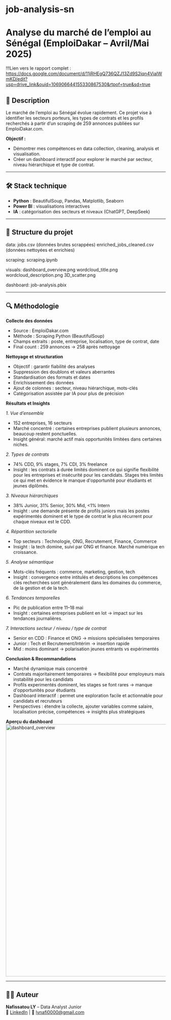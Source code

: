 # job-analysis-sn
# Analyse du marché de l’emploi au Sénégal (EmploiDakar – Avril/Mai 2025)
!!!Lien vers le rapport complet : https://docs.google.com/document/d/11jRHEgQ736QZJ13Zd9S2jqn4ViaIWmKD/edit?usp=drive_link&ouid=106906644155330867530&rtpof=true&sd=true

## 📌 Description
Le marché de l’emploi au Sénégal évolue rapidement. Ce projet vise à identifier les secteurs porteurs, les types de contrats et les profils recherchés à partir d’un scraping de 259 annonces publiées sur EmploiDakar.com.
  
**Objectif :** 
- Démontrer mes compétences en data collection, cleaning, analysis et visualisation.
- Créer un dashboard interactif pour explorer le marché par secteur, niveau hiérarchique et type de contrat.

---

## 🛠️ Stack technique
- **Python** : BeautifulSoup, Pandas, Matplotlib, Seaborn
- **Power BI** : visualisations interactives
- **IA** : catégorisation des secteurs et niveaux (ChatGPT, DeepSeek)
---

## 📂 Structure du projet
data:
jobs.csv (données brutes scrappées)
enriched_jobs_cleaned.csv (données nettoyées et enrichies)

scraping:
scraping.ipynb

visuals:
dashboard_overview.png
wordcloud_title.png
wordcloud_description.png
3D_scatter.png

dashboard:
job-analysis.pbix

---

## 🔍 Méthodologie

**Collecte des données**
- Source : EmploiDakar.com
- Méthode : Scraping Python (BeautifulSoup)
- Champs extraits : poste, entreprise, localisation, type de contrat, date
- Final count : 259 annonces → 258 après nettoyage


**Nettoyage et structuration**
- Objectif : garantir fiabilité des analyses
- Suppression des doublons et valeurs aberrantes
- Standardisation des formats et dates
- Enrichissement des données
- Ajout de colonnes : secteur, niveau hiérarchique, mots-clés
- Catégorisation assistée par IA pour plus de précision

**Résultats et Insights**

*1. Vue d’ensemble*
- 152 entreprises, 16 secteurs
- Marché concentré : certaines entreprises publient plusieurs annonces, beaucoup restent ponctuelles.
- Insight général: marché actif mais opportunités limitées dans certaines niches.

*2. Types de contrats*
- 74% CDD, 9% stages, 7% CDI, 3% freelance
- Insight : les contrats à durée limités dominent ce qui signifie flexibilité pour les entreprises et insécurité pour les candidats. Stages très limités ce qui met en évidence le manque d'opportunité pour étudiants et jeunes diplômés.

*3. Niveaux hiérarchiques*
- 38% Junior, 31% Senior, 30% Mid, <1% Intern
- Insight : une demande présente de profils juniors mais les postes expérimentés dominent et le type de contrat le plus récurrent pour chaque niveaux est le CDD.

*4. Répartition sectorielle*
- Top secteurs : Technologie, ONG, Recrutement, Finance, Commerce
- Insight : la tech domine, suivi par ONG et finance. Marché numérique en croissance.

*5. Analyse sémantique*
- Mots-clés fréquents : commerce, marketing, gestion, tech
- Insight : convergence entre intitulés et descriptions les compétences clés recherchées sont généralement dans les domaines du commerce, de la gestion et de la tech.

*6. Tendances temporelles*
- Pic de publication entre 11–18 mai
- Insight : certaines entreprises publient en lot → impact sur les tendances journalières.

*7. Interactions secteur / niveau / type de contrat*
- Senior en CDD : Finance et ONG → missions spécialisées temporaires
- Junior : Tech et Recrutement/Intérim → insertion rapide
- Mid : moins dominant → polarisation jeunes entrants vs expérimentés

**Conclusion & Recommandations**
- Marché dynamique mais concentré
- Contrats majoritairement temporaires → flexibilité pour employeurs mais instabilité pour les candidats
- Profils experimentés dominent, les stages se font rares → manque d'opportunités pour étudiants
- Dashboard interactif : permet une exploration facile et actionnable pour candidats et recruteurs
- Perspectives : étendre la collecte, ajouter variables comme salaire, localisation précise, compétences → insights plus stratégiques

**Aperçu du dashboard**
<img width="1412" height="795" alt="dashboard_overview" src="https://github.com/user-attachments/assets/45edca0a-e1ed-400e-97f8-6e7ca9393d14" />



---

## 👩‍💻 Auteur
**Nafissatou LY** – Data Analyst Junior  
💼 [LinkedIn]([https://www.linkedin.com/](https://www.linkedin.com/in/nafissatouly/)) | 📧 lynafi0000@gmail.com
